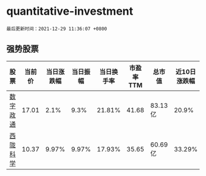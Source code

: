 # quantitative-investment

`最后更新时间：2021-12-29 11:36:07 +0800`

## 强势股票

|股票|当前价|当日涨跌幅|当日振幅|当日换手率|市盈率TTM|总市值|近10日涨跌幅|
|----|----|----|----|----|----|----|----|
|[数字政通](https://xueqiu.com/S/SZ300075)|17.01|2.1%|9.3%|21.81%|41.68|83.13亿|20.9%|
|[西陇科学](https://xueqiu.com/S/SZ002584)|10.37|9.97%|9.97%|17.93%|35.65|60.69亿|33.29%|
